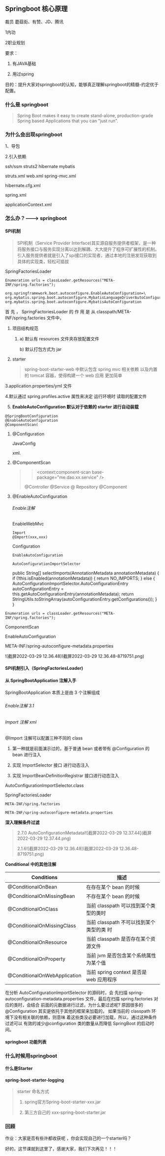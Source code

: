 ## **Springboot** **核心原理**





裁员  蘑菇街、有赞、JD、腾讯 

1内功

2职业规划

要求：

1. 有JAVA基础

2. 用过spring 

目的：提升大家对springboot的认知，能够真正理解springboot的精髓-约定优于配置。



### 什么是 springboot

> Spring Boot makes it easy to create stand-alone, production-grade Spring based Applications that you can "just run".

### 为什么会出现springboot 

1、导包

2.引入依赖



ssh/ssm  struts2 hibernate  mybatis   

struts.xml web.xml   spring-mvc.xml

hibernate.cfg.xml

spring.xml

applicationContext.xml 



###  怎么办？---> springboot

#### SPI机制

> SPI机制（Service Provider Interface)其实源自服务提供者框架，是一种将服务接口与服务实现分离以达到解耦、大大提升了程序可扩展性的机制。引入服务提供者就是引入了spi接口的实现者，通过本地的注册发现获取到具体的实现类，轻松可插拔

SpringFactoriesLoader

```
Enumeration urls = classLoader.getResources("META-INF/spring.factories");
```

```
org.springframework.boot.autoconfigure.EnableAutoConfiguration=\
org.mybatis.spring.boot.autoconfigure.MybatisLanguageDriverAutoConfiguration,\
org.mybatis.spring.boot.autoconfigure.MybatisAutoConfiguration
```

首 先 ， SpringFactoriesLoader 的 作 用 是 从 classpath/META-INF/spring.factories 文件中，

1. 项目结构规范

   1.  a) 默认有 resources 文件夹存放配置文件

       b) 默认打包方式为 jar

2. starter

   > spring-boot-starter-web 中默认包含 spring mvc 相关依赖 以及内置的 tomcat 容器，使得构建一个 web 应用 更加简单

3.application.properties/yml 文件

4.默认通过 spring.profiles.active 属性来决定 运行环境时 读取的配置文件

5. **EnableAutoConfiguration 默认对于依赖的 starter 进行自动装载**



```
@SpringBootConfiguration
@EnableAutoConfiguration
@ComponentScan(
```

1. @Configuration

   JavaConfig

   xml. <beans><bean > 

2. @ComponentScan 

   > > <context:component-scan base-package="me.dao.xx.service" />
   >
   > @Controller   @Service @ Repository @Component

3. @EnableAutoConfiguration

   ###### Enable注解

   EnableWebMvc 

   ```
   Import
   @Import(xxx,xxx)
   ```

   Configuration 

   ``` 
   EnableAutoConfiguration
   ```

   ```
   AutoConfigurationImportSelector
   ```

    public String[] selectImports(AnnotationMetadata annotationMetadata) {
        if (!this.isEnabled(annotationMetadata)) {
            return NO_IMPORTS;
        } else {
            AutoConfigurationImportSelector.AutoConfigurationEntry autoConfigurationEntry = this.getAutoConfigurationEntry(annotationMetadata);
            return StringUtils.toStringArray(autoConfigurationEntry.getConfigurations());
        }
    }
    
    



```
Enumeration urls = classLoader.getResources("META-INF/spring.factories");
```



ComponentScan

EnableAutoConfiguration

 META-INF/spring-autoconfigure-metadata.properties





![截屏2022-03-29 12.36.48](截屏2022-03-29 12.36.48-8719751.png)



#### SPI机制引入（SpringFactoriesLoader)

 

#### 从 SpringBootApplication 注解入手



 SpringBootApplication 本质上是由 3 个注解组成

#####  

###### Enable注解   3.1   

###### Import 注解 xml  

@Import 注解可以配置三种不同的 class

1. 第一种就是前面演示过的，基于普通 bean 或者带有 @Configuration 的 bean 进行注入

2. 实现 ImportSelector 接口 进行动态注入 
3. 实现 ImportBeanDefinitionRegistrar 接口进行动态注入

AutoConfigurationImportSelector.class



SpringFactoriesLoader

```
META-INF/spring.factories
```

```
META-INF/spring-autoconfigure-metadata.properties
```

**深入理解条件过滤**

> 2.7.0 AutoConfigurationMetadatal![截屏2022-03-29 12.37.44](截屏2022-03-29 12.37.44.png)
>
> 2.1.6![截屏2022-03-29 12.36.48](截屏2022-03-29 12.36.48-8719751.png)

**Conditional** **中的其他注解**

| Conditions                   | 描述                                     |
| ---------------------------- | ---------------------------------------- |
| @ConditionalOnBean           | 在存在某个 bean 的时候                   |
| @ConditionalOnMissingBean    | 不存在某个 bean 的时候                   |
| @ConditionalOnClass          | 当前 classpath 可以找到某个类型的类时    |
| @ConditionalOnMissingClass   | 当前 classpath 不可以找到某个类型的类 时 |
| @ConditionalOnResource       | 当前 classpath 是否存在某个资源文件      |
| @ConditionalOnProperty       | 当前 jvm 是否包含某个系统属性为某个值    |
| @ConditionalOnWebApplication | 当前 spring context 是否是 web 应用程序  |

在分析 AutoConfigurationImportSelector 的源码时，会 先扫描 spring-autoconfiguration-metadata.properties 文件，最后在扫描 spring.factories 对应的类时，会结合 前面的元数据进行过滤，为什么要过滤呢? 原因很多的@Configuration 其实是依托于其他的框架来加载的， 如果当前的 classpath 环境下没有相关联的依赖，则意味 着这些类没必要进行加载，所以，通过这种条件过滤可以 有效的减少@configuration 类的数量从而降低 SpringBoot 的启动时间。



#### springboot 功能列表



### 什么时候用springboot

#### 什么是Starter

#### spring-boot-starter-logging

>  starter 命名方式
>
> 1. spring官方Spring-boot-starter-xxx.jar  
>
> 2. 第三方自己的 xxx-spring-boot-starter.jar

### 回顾

作业：大家是否有些许都收获呢 ，你会实现自己的一个starter吗？

好的，这节课就到这里了，感谢大家，我们下次再见！！！

 